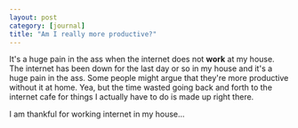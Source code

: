 ```yaml
---
layout: post
category: [journal]
title: "Am I really more productive?"
---
```


It's a huge pain in the ass when the internet does not <strong>work</strong> at my house. The internet has been down for the last day or so in my house and it's a huge pain in the ass. Some people might argue that they're more productive without it at home. Yea, but the time wasted going back and forth to the internet cafe for things I actually have to do is made up right there. 

I am thankful for working internet in my house...

 